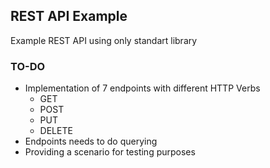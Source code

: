 ## REST API Example

Example REST API using only standart library

### TO-DO

- Implementation of 7 endpoints with different HTTP Verbs
  - GET
  - POST
  - PUT 
  - DELETE
- Endpoints needs to do querying
- Providing a scenario for testing purposes